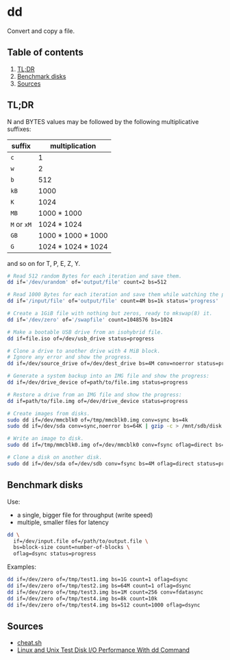 # dd

Convert and copy a file.

## Table of contents <!-- omit in toc -->

1. [TL;DR](#tldr)
1. [Benchmark disks](#benchmark-disks)
1. [Sources](#sources)

## TL;DR

N and BYTES values may be followed by the following multiplicative suffixes:

| suffix      | multiplication      |
| ----------- | ------------------- |
| `c`         | 1                   |
| `w`         | 2                   |
| `b`         | 512                 |
| `kB`        | 1000                |
| `K`         | 1024                |
| `MB`        | 1000 * 1000         |
| `M` or `xM` | 1024 * 1024         |
| `GB`        | 1000 \* 1000 * 1000 |
| `G`         | 1024 \* 1024 * 1024 |

and so on for T, P, E, Z, Y.

```sh
# Read 512 random Bytes for each iteration and save them.
dd if='/dev/urandom' of='output/file' count=2 bs=512

# Read 1000 Bytes for each iteration and save them while watching the progress.
dd if='/input/file' of='output/file' count=4M bs=1k status='progress'

# Create a 1GiB file with nothing but zeros, ready to mkswap(8) it.
dd if='/dev/zero' of='/swapfile' count=1048576 bs=1024

# Make a bootable USB drive from an isohybrid file.
dd if=file.iso of=/dev/usb_drive status=progress

# Clone a drive to another drive with 4 MiB block.
# Ignore any error and show the progress.
dd if=/dev/source_drive of=/dev/dest_drive bs=4M conv=noerror status=progress

# Generate a system backup into an IMG file and show the progress:
dd if=/dev/drive_device of=path/to/file.img status=progress

# Restore a drive from an IMG file and show the progress:
dd if=path/to/file.img of=/dev/drive_device status=progress

# Create images from disks.
sudo dd if=/dev/mmcblk0 of=/tmp/mmcblk0.img conv=sync bs=4k
sudo dd if=/dev/sda conv=sync,noerror bs=64K | gzip -c > /mnt/sdb/disk.img.gz

# Write an image to disk.
sudo dd if=/tmp/mmcblk0.img of=/dev/mmcblk0 conv=fsync oflag=direct bs=4M status=progress

# Clone a disk on another disk.
sudo dd if=/dev/sda of=/dev/sdb conv=fsync bs=4M oflag=direct status=progress
```

## Benchmark disks

Use:

- a single, bigger file for throughput (write speed)
- multiple, smaller files for latency

```sh
dd \
  if=/dev/input.file of=/path/to/output.file \
  bs=block-size count=number-of-blocks \
  oflag=dsync status=progress
```

Examples:

```sh
dd if=/dev/zero of=/tmp/test1.img bs=1G count=1 oflag=dsync
dd if=/dev/zero of=/tmp/test2.img bs=64M count=1 oflag=dsync
dd if=/dev/zero of=/tmp/test3.img bs=1M count=256 conv=fdatasync
dd if=/dev/zero of=/tmp/test4.img bs=8k count=10k
dd if=/dev/zero of=/tmp/test4.img bs=512 count=1000 oflag=dsync
```

## Sources

- [cheat.sh]
- [Linux and Unix Test Disk I/O Performance With dd Command]

<!--
  References
  -->

<!-- Others -->
[cheat.sh]: https://cheat.sh/dd
[how to create a disk image in linux]: https://itstillworks.com/clone-hard-drive-ubuntu-6884403.html
[linux and unix test disk i/o performance with dd command]: https://www.cyberciti.biz/faq/howto-linux-unix-test-disk-performance-with-dd-command/
